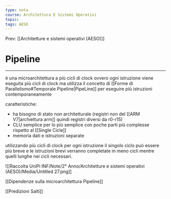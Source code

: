 ```yaml
---
type: nota
course: Architettura E Sistemi Operativi
topic: 
tags: AESO
---
```


Prev: [[Architetture e sistemi operativi (AESO)]]

# Pipeline
---

è una microarchitettura a più cicli di clock ovvero ogni istruzione viene eseguita più cicli di clock  ma utilizza il concetto di [[Forme di Parallelismo#Temporale Pipeline|PipeLine]] per eseguire più istruzioni contemporaneamente

caratteristiche:

- ha bisogno di stato non architetturale (registri non del [[ARM V7|archiettura arm]] quindi registri diversi da r0-r15)
- CLU semplice per lo più semplice con poche parti più complesse rispetto al [[Single Cicle]]
- memoria dati e istruzioni separate

utilizzando più cicli di clock per ogni istruzione il singolo ciclo può essere più breve e le istruzioni brevi verranno completate in meno cicli mentre quelli lunghe nei cicli necessari.

![[Raccolta UniPi INF/Note/2° Anno/Architetture e sistemi operativi (AESO)/Media/Untitled 27.png]]

[[Dipendenze sulla microarchitettura Pipeline]]

[[Predizioni Salti]]
